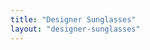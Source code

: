```yaml
---
title: "Designer Sunglasses"
layout: "designer-sunglasses"
---
```


<!-- Content is handled by data files -->

